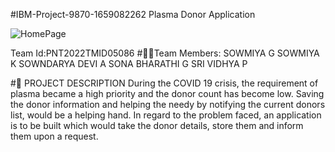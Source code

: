 #IBM-Project-9870-1659082262
Plasma Donor Application


![HomePage](https://user-images.githubusercontent.com/65237742/202517860-66e0b882-938f-4dd5-802b-8649c3591f55.png)


Team Id:PNT2022TMID05086
#🧑‍💻Team Members:
SOWMIYA G
SOWMIYA K
SOWNDARYA DEVI A
SONA BHARATHI G
SRI VIDHYA P

#📝 PROJECT DESCRIPTION
During the COVID 19 crisis, the requirement of plasma became a high priority and the donor count has become low. Saving the donor information and helping the needy by notifying the current donors list, would be a helping hand. In regard to the problem faced, an application is to be built which would take the donor details, store them and inform them upon a request.


